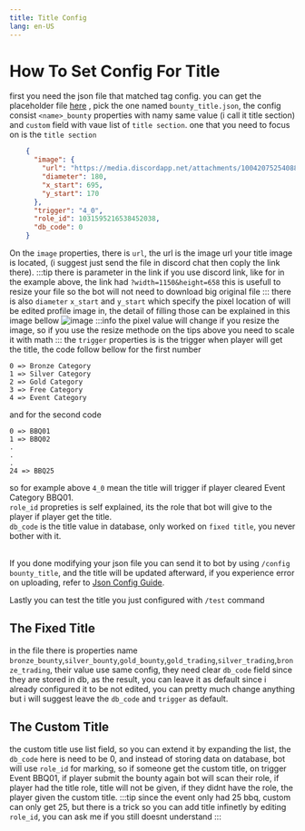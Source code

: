 ```yaml
---
title: Title Config
lang: en-US
---
```


# How To Set Config For Title
first you need the json file that matched tag config. you can get the placeholder file [here](https://github.com/HadziqM/Rain-rust-bot/tree/senpai/static)
, pick the one named `bounty_title.json`, the config consist `<name>_bounty` properties with namy same value (i call it title section) and `custom` field  with vaue list of `title section`. one that you need to focus on is the `title section`
```json
    {
      "image": {
        "url": "https://media.discordapp.net/attachments/1004207525408817323/1006334931607232542/01._Bounty_Expert.jpg?width=1150&height=658",
        "diameter": 180,
        "x_start": 695,
        "y_start": 170
      },
      "trigger": "4_0",
      "role_id": 1031595216538452038,
      "db_code": 0
    }
```
On the `image` properties, there is `url`, the url is the image url your title image is located, (i suggest just send the file in discord chat then coply the link there).
:::tip
there is parameter in the link if you use discord link, like for in the example above, the link had `?width=1150&height=658` this is usefull to resize your file so the bot will not need to download big original file
:::
there is also `diameter` `x_start` and `y_start` which specify the pixel location of will be edited profile image in, the detail of filling those can be explained in this image bellow ![image](https://media.discordapp.net/attachments/1068440173479739393/1082262980516921484/01._Bounty_Expert_edited.jpg)
:::info
the pixel value will change if you resize the image, so if you use the resize methode on the tips above you need to scale it with math
:::
the `trigger` properties is is the trigger when player will get the title, the code follow bellow for the first number
```
0 => Bronze Category
1 => Silver Category
2 => Gold Category
3 => Free Category
4 => Event Category
```
and for the second code
```
0 => BBQ01
1 => BBQ02
.
.
.
24 => BBQ25
```
so for example above `4_0` mean the title will trigger if player cleared Event Category BBQ01.<br/>
`role_id` propreties is self explained, its the role that bot will give to the player if player get the title.<br/>
`db_code` is the title value in database, only worked on `fixed title`, you never bother with it. <br/><br/>

If you done modifying your json file you can send it to bot by using `/config bounty_title`, and the title will be updated afterward, if you experience error on uploading, refer to [Json Config Guide](../guide/json).

Lastly you can test the title you just configured with `/test` command
## The Fixed Title
in the file there is properties name `bronze_bounty`,`silver_bounty`,`gold_bounty`,`gold_trading`,`silver_trading`,`bronze_trading`, their value use same config, they need clear `db_code` field since they are stored in db, as the result, you can leave it as default since i already configured it to be not edited, you can pretty much change anything but i will suggest leave the `db_code` and `trigger` as default.

## The Custom Title
the custom title use list field, so you can extend it by expanding the list, the `db_code` here is need to be 0, and instead of storing data on database, bot will use `role_id` for marking, so if someone get the custom title, on trigger Event BBQ01, if player submit the bounty again bot will scan their role, if player had the title role, title will not be given, if they didnt have the role, the player given the custom title.
:::tip
since the event only had 25 bbq, custom can only get 25, but there is a trick so you can add title infinetly by editing `role_id`, you can ask me if you still doesnt understand
:::
